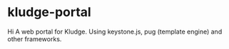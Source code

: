 # kludge-portal
Hi
A web portal for Kludge. 
Using keystone.js, pug (template engine) and other frameworks.

